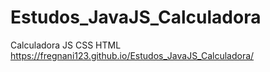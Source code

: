 # Estudos_JavaJS_Calculadora
 Calculadora JS CSS HTML
https://fregnani123.github.io/Estudos_JavaJS_Calculadora/
